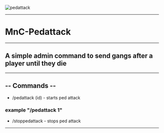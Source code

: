 ![pedattack](https://github.com/user-attachments/assets/99393c2d-0c23-4c4d-88a9-13414b6d8b78)


----------------------------------------------------------------------
# MnC-Pedattack
----------------------------------------------------------------------
## A simple admin command to send gangs after a player until they die
----------------------------------------------------------------------
## -- Commands --
- /pedattack (id)   - starts ped attack
### example "/pedattack 1"
- /stoppedattack    - stops ped attack
----------------------------------------------------------------------
